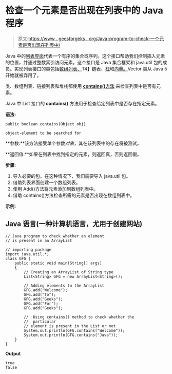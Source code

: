 # 检查一个元素是否出现在列表中的 Java 程序

> 原文:[https://www . geesforgeks . org/Java-program-to-check-一个元素是否出现在列表中/](https://www.geeksforgeeks.org/java-program-to-check-whether-an-element-occurs-in-a-list/)

Java 中的[列表界面](https://www.geeksforgeeks.org/list-interface-java-examples/)代表一个有序的集合或序列。这个接口帮助我们控制插入元素的位置，并通过整数索引访问元素。这个接口是 Java 集合框架和 java.util 包的成员。实现列表接口的类包括[数组列表、](https://www.geeksforgeeks.org/arraylist-in-java/)T4】链表、[栈](https://www.geeksforgeeks.org/stack-data-structure/)和[向量。](https://www.geeksforgeeks.org/java-util-vector-class-java/)Vector 类从 Java 5 开始就被弃用了。

类、数组列表、链接列表和堆栈都使用 [**contains()方法**](https://www.geeksforgeeks.org/list-contains-method-in-java-with-examples/) 来检查列表中是否有元素。

Java 中 List 接口的 **contains()** 方法用于检查给定列表中是否存在指定元素。

**语法:**

```
public boolean contains(Object obj)

object-element to be searched for
```

**参数:**该方法接受单个参数*对象*，其在该列表中的存在将被测试。

**返回值:**如果在列表中找到指定的元素，则返回真，否则返回假。

**步骤:**

1.  导入必要的包。在这种情况下，我们需要导入 java.util 包。
2.  借助列表界面创建一个数组列表。
3.  使用 Add()方法将元素添加到数组列表中。
4.  借助 contains()方法检查所需的元素是否出现在数组列表中。

**示例:**

## Java 语言(一种计算机语言，尤用于创建网站)

```
// Java program to check whether an element
// is present in an ArrayList

// importing package
import java.util.*;
class GFG {
    public static void main(String[] args)
    {
        // Creating an ArrayList of String type
        List<String> GFG = new ArrayList<String>();

        // Adding elements to the ArrayList
        GFG.add("Welcome");
        GFG.add("To");
        GFG.add("Geeks");
        GFG.add("For");
        GFG.add("Geeks");

        //  Using contains() method to check whether the
        //  particular
        // element is present in the List or not
        System.out.println(GFG.contains("Welcome")); 
        System.out.println(GFG.contains("Java")); 
    }
}
```

**Output**

```
true
false
```